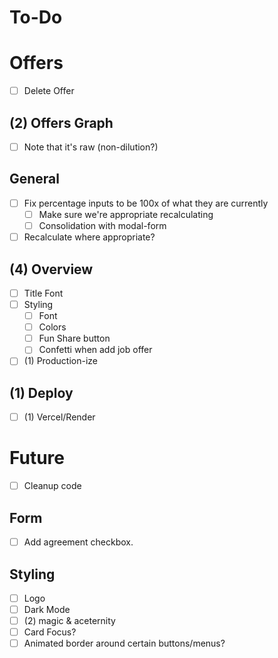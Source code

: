 # To-Do

# Offers
- [ ] Delete Offer


## (2) Offers Graph
- [ ] Note that it's raw (non-dilution?)

## General
- [ ] Fix percentage inputs to be 100x of what they are currently
  - [ ] Make sure we're appropriate recalculating
  - [ ] Consolidation with modal-form
- [ ] Recalculate where appropriate?

## (4) Overview
- [ ] Title Font
- [ ] Styling
  - [ ] Font
  - [ ] Colors
  - [ ] Fun Share button
  - [ ] Confetti when add job offer
- [ ] (1) Production-ize

## (1) Deploy
- [ ] (1) Vercel/Render


# Future

- [ ] Cleanup code

## Form
- [ ] Add agreement checkbox.

## Styling
- [ ] Logo
- [ ] Dark Mode
- [ ] (2) magic & aceternity
 - [ ] Card Focus?
 - [ ] Animated border around certain buttons/menus?
